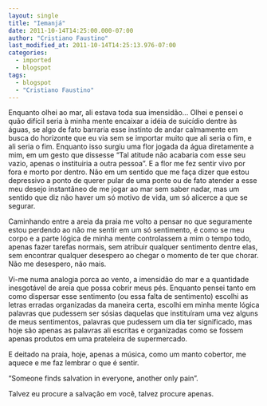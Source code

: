 ```yaml
---
layout: single
title: "Iemanjá"
date: 2011-10-14T14:25:00.000-07:00
author: "Cristiano Faustino"
last_modified_at: 2011-10-14T14:25:13.976-07:00
categories:
  - imported
  - blogspot
tags:
  - blogspot
  - "Cristiano Faustino"
---
```


<!--[if gte mso 9]><xml>  <o:OfficeDocumentSettings>   <o:RelyOnVML/>   <o:AllowPNG/>  </o:OfficeDocumentSettings> </xml><![endif]--><!--[if gte mso 9]><xml>  <w:WordDocument>   <w:View>Normal</w:View>   <w:Zoom>0</w:Zoom>   <w:TrackMoves/>   <w:TrackFormatting/>   <w:HyphenationZone>21</w:HyphenationZone>   <w:PunctuationKerning/>   <w:ValidateAgainstSchemas/>   <w:SaveIfXMLInvalid>false</w:SaveIfXMLInvalid>   <w:IgnoreMixedContent>false</w:IgnoreMixedContent>   <w:AlwaysShowPlaceholderText>false</w:AlwaysShowPlaceholderText>   <w:DoNotPromoteQF/>   <w:LidThemeOther>PT-BR</w:LidThemeOther>   <w:LidThemeAsian>X-NONE</w:LidThemeAsian>   <w:LidThemeComplexScript>X-NONE</w:LidThemeComplexScript>   <w:Compatibility>    <w:BreakWrappedTables/>    <w:SnapToGridInCell/>    <w:WrapTextWithPunct/>    <w:UseAsianBreakRules/>    <w:DontGrowAutofit/>    <w:SplitPgBreakAndParaMark/>    <w:EnableOpenTypeKerning/>    <w:DontFlipMirrorIndents/>    <w:OverrideTableStyleHps/>   </w:Compatibility>   <m:mathPr>    <m:mathFont m:val="Cambria Math"/>    <m:brkBin m:val="before"/>    <m:brkBinSub m:val="&#45;-"/>    <m:smallFrac m:val="off"/>    <m:dispDef/>    <m:lMargin m:val="0"/>    <m:rMargin m:val="0"/>    <m:defJc m:val="centerGroup"/>    <m:wrapIndent m:val="1440"/>    <m:intLim m:val="subSup"/>    <m:naryLim m:val="undOvr"/>   </m:mathPr></w:WordDocument> </xml><![endif]--><!--[if gte mso 9]><xml>  <w:LatentStyles DefLockedState="false" DefUnhideWhenUsed="true"
  DefSemiHidden="true" DefQFormat="false" DefPriority="99"
  LatentStyleCount="267">   <w:LsdException Locked="false" Priority="0" SemiHidden="false"
   UnhideWhenUsed="false" QFormat="true" Name="Normal"/>   <w:LsdException Locked="false" Priority="9" SemiHidden="false"
   UnhideWhenUsed="false" QFormat="true" Name="heading 1"/>   <w:LsdException Locked="false" Priority="9" QFormat="true" Name="heading 2"/>   <w:LsdException Locked="false" Priority="9" QFormat="true" Name="heading 3"/>   <w:LsdException Locked="false" Priority="9" QFormat="true" Name="heading 4"/>   <w:LsdException Locked="false" Priority="9" QFormat="true" Name="heading 5"/>   <w:LsdException Locked="false" Priority="9" QFormat="true" Name="heading 6"/>   <w:LsdException Locked="false" Priority="9" QFormat="true" Name="heading 7"/>   <w:LsdException Locked="false" Priority="9" QFormat="true" Name="heading 8"/>   <w:LsdException Locked="false" Priority="9" QFormat="true" Name="heading 9"/>   <w:LsdException Locked="false" Priority="39" Name="toc 1"/>   <w:LsdException Locked="false" Priority="39" Name="toc 2"/>   <w:LsdException Locked="false" Priority="39" Name="toc 3"/>   <w:LsdException Locked="false" Priority="39" Name="toc 4"/>   <w:LsdException Locked="false" Priority="39" Name="toc 5"/>   <w:LsdException Locked="false" Priority="39" Name="toc 6"/>   <w:LsdException Locked="false" Priority="39" Name="toc 7"/>   <w:LsdException Locked="false" Priority="39" Name="toc 8"/>   <w:LsdException Locked="false" Priority="39" Name="toc 9"/>   <w:LsdException Locked="false" Priority="35" QFormat="true" Name="caption"/>   <w:LsdException Locked="false" Priority="10" SemiHidden="false"
   UnhideWhenUsed="false" QFormat="true" Name="Title"/>   <w:LsdException Locked="false" Priority="1" Name="Default Paragraph Font"/>   <w:LsdException Locked="false" Priority="11" SemiHidden="false"
   UnhideWhenUsed="false" QFormat="true" Name="Subtitle"/>   <w:LsdException Locked="false" Priority="22" SemiHidden="false"
   UnhideWhenUsed="false" QFormat="true" Name="Strong"/>   <w:LsdException Locked="false" Priority="20" SemiHidden="false"
   UnhideWhenUsed="false" QFormat="true" Name="Emphasis"/>   <w:LsdException Locked="false" Priority="59" SemiHidden="false"
   UnhideWhenUsed="false" Name="Table Grid"/>   <w:LsdException Locked="false" UnhideWhenUsed="false" Name="Placeholder Text"/>   <w:LsdException Locked="false" Priority="1" SemiHidden="false"
   UnhideWhenUsed="false" QFormat="true" Name="No Spacing"/>   <w:LsdException Locked="false" Priority="60" SemiHidden="false"
   UnhideWhenUsed="false" Name="Light Shading"/>   <w:LsdException Locked="false" Priority="61" SemiHidden="false"
   UnhideWhenUsed="false" Name="Light List"/>   <w:LsdException Locked="false" Priority="62" SemiHidden="false"
   UnhideWhenUsed="false" Name="Light Grid"/>   <w:LsdException Locked="false" Priority="63" SemiHidden="false"
   UnhideWhenUsed="false" Name="Medium Shading 1"/>   <w:LsdException Locked="false" Priority="64" SemiHidden="false"
   UnhideWhenUsed="false" Name="Medium Shading 2"/>   <w:LsdException Locked="false" Priority="65" SemiHidden="false"
   UnhideWhenUsed="false" Name="Medium List 1"/>   <w:LsdException Locked="false" Priority="66" SemiHidden="false"
   UnhideWhenUsed="false" Name="Medium List 2"/>   <w:LsdException Locked="false" Priority="67" SemiHidden="false"
   UnhideWhenUsed="false" Name="Medium Grid 1"/>   <w:LsdException Locked="false" Priority="68" SemiHidden="false"
   UnhideWhenUsed="false" Name="Medium Grid 2"/>   <w:LsdException Locked="false" Priority="69" SemiHidden="false"
   UnhideWhenUsed="false" Name="Medium Grid 3"/>   <w:LsdException Locked="false" Priority="70" SemiHidden="false"
   UnhideWhenUsed="false" Name="Dark List"/>   <w:LsdException Locked="false" Priority="71" SemiHidden="false"
   UnhideWhenUsed="false" Name="Colorful Shading"/>   <w:LsdException Locked="false" Priority="72" SemiHidden="false"
   UnhideWhenUsed="false" Name="Colorful List"/>   <w:LsdException Locked="false" Priority="73" SemiHidden="false"
   UnhideWhenUsed="false" Name="Colorful Grid"/>   <w:LsdException Locked="false" Priority="60" SemiHidden="false"
   UnhideWhenUsed="false" Name="Light Shading Accent 1"/>   <w:LsdException Locked="false" Priority="61" SemiHidden="false"
   UnhideWhenUsed="false" Name="Light List Accent 1"/>   <w:LsdException Locked="false" Priority="62" SemiHidden="false"
   UnhideWhenUsed="false" Name="Light Grid Accent 1"/>   <w:LsdException Locked="false" Priority="63" SemiHidden="false"
   UnhideWhenUsed="false" Name="Medium Shading 1 Accent 1"/>   <w:LsdException Locked="false" Priority="64" SemiHidden="false"
   UnhideWhenUsed="false" Name="Medium Shading 2 Accent 1"/>   <w:LsdException Locked="false" Priority="65" SemiHidden="false"
   UnhideWhenUsed="false" Name="Medium List 1 Accent 1"/>   <w:LsdException Locked="false" UnhideWhenUsed="false" Name="Revision"/>   <w:LsdException Locked="false" Priority="34" SemiHidden="false"
   UnhideWhenUsed="false" QFormat="true" Name="List Paragraph"/>   <w:LsdException Locked="false" Priority="29" SemiHidden="false"
   UnhideWhenUsed="false" QFormat="true" Name="Quote"/>   <w:LsdException Locked="false" Priority="30" SemiHidden="false"
   UnhideWhenUsed="false" QFormat="true" Name="Intense Quote"/>   <w:LsdException Locked="false" Priority="66" SemiHidden="false"
   UnhideWhenUsed="false" Name="Medium List 2 Accent 1"/>   <w:LsdException Locked="false" Priority="67" SemiHidden="false"
   UnhideWhenUsed="false" Name="Medium Grid 1 Accent 1"/>   <w:LsdException Locked="false" Priority="68" SemiHidden="false"
   UnhideWhenUsed="false" Name="Medium Grid 2 Accent 1"/>   <w:LsdException Locked="false" Priority="69" SemiHidden="false"
   UnhideWhenUsed="false" Name="Medium Grid 3 Accent 1"/>   <w:LsdException Locked="false" Priority="70" SemiHidden="false"
   UnhideWhenUsed="false" Name="Dark List Accent 1"/>   <w:LsdException Locked="false" Priority="71" SemiHidden="false"
   UnhideWhenUsed="false" Name="Colorful Shading Accent 1"/>   <w:LsdException Locked="false" Priority="72" SemiHidden="false"
   UnhideWhenUsed="false" Name="Colorful List Accent 1"/>   <w:LsdException Locked="false" Priority="73" SemiHidden="false"
   UnhideWhenUsed="false" Name="Colorful Grid Accent 1"/>   <w:LsdException Locked="false" Priority="60" SemiHidden="false"
   UnhideWhenUsed="false" Name="Light Shading Accent 2"/>   <w:LsdException Locked="false" Priority="61" SemiHidden="false"
   UnhideWhenUsed="false" Name="Light List Accent 2"/>   <w:LsdException Locked="false" Priority="62" SemiHidden="false"
   UnhideWhenUsed="false" Name="Light Grid Accent 2"/>   <w:LsdException Locked="false" Priority="63" SemiHidden="false"
   UnhideWhenUsed="false" Name="Medium Shading 1 Accent 2"/>   <w:LsdException Locked="false" Priority="64" SemiHidden="false"
   UnhideWhenUsed="false" Name="Medium Shading 2 Accent 2"/>   <w:LsdException Locked="false" Priority="65" SemiHidden="false"
   UnhideWhenUsed="false" Name="Medium List 1 Accent 2"/>   <w:LsdException Locked="false" Priority="66" SemiHidden="false"
   UnhideWhenUsed="false" Name="Medium List 2 Accent 2"/>   <w:LsdException Locked="false" Priority="67" SemiHidden="false"
   UnhideWhenUsed="false" Name="Medium Grid 1 Accent 2"/>   <w:LsdException Locked="false" Priority="68" SemiHidden="false"
   UnhideWhenUsed="false" Name="Medium Grid 2 Accent 2"/>   <w:LsdException Locked="false" Priority="69" SemiHidden="false"
   UnhideWhenUsed="false" Name="Medium Grid 3 Accent 2"/>   <w:LsdException Locked="false" Priority="70" SemiHidden="false"
   UnhideWhenUsed="false" Name="Dark List Accent 2"/>   <w:LsdException Locked="false" Priority="71" SemiHidden="false"
   UnhideWhenUsed="false" Name="Colorful Shading Accent 2"/>   <w:LsdException Locked="false" Priority="72" SemiHidden="false"
   UnhideWhenUsed="false" Name="Colorful List Accent 2"/>   <w:LsdException Locked="false" Priority="73" SemiHidden="false"
   UnhideWhenUsed="false" Name="Colorful Grid Accent 2"/>   <w:LsdException Locked="false" Priority="60" SemiHidden="false"
   UnhideWhenUsed="false" Name="Light Shading Accent 3"/>   <w:LsdException Locked="false" Priority="61" SemiHidden="false"
   UnhideWhenUsed="false" Name="Light List Accent 3"/>   <w:LsdException Locked="false" Priority="62" SemiHidden="false"
   UnhideWhenUsed="false" Name="Light Grid Accent 3"/>   <w:LsdException Locked="false" Priority="63" SemiHidden="false"
   UnhideWhenUsed="false" Name="Medium Shading 1 Accent 3"/>   <w:LsdException Locked="false" Priority="64" SemiHidden="false"
   UnhideWhenUsed="false" Name="Medium Shading 2 Accent 3"/>   <w:LsdException Locked="false" Priority="65" SemiHidden="false"
   UnhideWhenUsed="false" Name="Medium List 1 Accent 3"/>   <w:LsdException Locked="false" Priority="66" SemiHidden="false"
   UnhideWhenUsed="false" Name="Medium List 2 Accent 3"/>   <w:LsdException Locked="false" Priority="67" SemiHidden="false"
   UnhideWhenUsed="false" Name="Medium Grid 1 Accent 3"/>   <w:LsdException Locked="false" Priority="68" SemiHidden="false"
   UnhideWhenUsed="false" Name="Medium Grid 2 Accent 3"/>   <w:LsdException Locked="false" Priority="69" SemiHidden="false"
   UnhideWhenUsed="false" Name="Medium Grid 3 Accent 3"/>   <w:LsdException Locked="false" Priority="70" SemiHidden="false"
   UnhideWhenUsed="false" Name="Dark List Accent 3"/>   <w:LsdException Locked="false" Priority="71" SemiHidden="false"
   UnhideWhenUsed="false" Name="Colorful Shading Accent 3"/>   <w:LsdException Locked="false" Priority="72" SemiHidden="false"
   UnhideWhenUsed="false" Name="Colorful List Accent 3"/>   <w:LsdException Locked="false" Priority="73" SemiHidden="false"
   UnhideWhenUsed="false" Name="Colorful Grid Accent 3"/>   <w:LsdException Locked="false" Priority="60" SemiHidden="false"
   UnhideWhenUsed="false" Name="Light Shading Accent 4"/>   <w:LsdException Locked="false" Priority="61" SemiHidden="false"
   UnhideWhenUsed="false" Name="Light List Accent 4"/>   <w:LsdException Locked="false" Priority="62" SemiHidden="false"
   UnhideWhenUsed="false" Name="Light Grid Accent 4"/>   <w:LsdException Locked="false" Priority="63" SemiHidden="false"
   UnhideWhenUsed="false" Name="Medium Shading 1 Accent 4"/>   <w:LsdException Locked="false" Priority="64" SemiHidden="false"
   UnhideWhenUsed="false" Name="Medium Shading 2 Accent 4"/>   <w:LsdException Locked="false" Priority="65" SemiHidden="false"
   UnhideWhenUsed="false" Name="Medium List 1 Accent 4"/>   <w:LsdException Locked="false" Priority="66" SemiHidden="false"
   UnhideWhenUsed="false" Name="Medium List 2 Accent 4"/>   <w:LsdException Locked="false" Priority="67" SemiHidden="false"
   UnhideWhenUsed="false" Name="Medium Grid 1 Accent 4"/>   <w:LsdException Locked="false" Priority="68" SemiHidden="false"
   UnhideWhenUsed="false" Name="Medium Grid 2 Accent 4"/>   <w:LsdException Locked="false" Priority="69" SemiHidden="false"
   UnhideWhenUsed="false" Name="Medium Grid 3 Accent 4"/>   <w:LsdException Locked="false" Priority="70" SemiHidden="false"
   UnhideWhenUsed="false" Name="Dark List Accent 4"/>   <w:LsdException Locked="false" Priority="71" SemiHidden="false"
   UnhideWhenUsed="false" Name="Colorful Shading Accent 4"/>   <w:LsdException Locked="false" Priority="72" SemiHidden="false"
   UnhideWhenUsed="false" Name="Colorful List Accent 4"/>   <w:LsdException Locked="false" Priority="73" SemiHidden="false"
   UnhideWhenUsed="false" Name="Colorful Grid Accent 4"/>   <w:LsdException Locked="false" Priority="60" SemiHidden="false"
   UnhideWhenUsed="false" Name="Light Shading Accent 5"/>   <w:LsdException Locked="false" Priority="61" SemiHidden="false"
   UnhideWhenUsed="false" Name="Light List Accent 5"/>   <w:LsdException Locked="false" Priority="62" SemiHidden="false"
   UnhideWhenUsed="false" Name="Light Grid Accent 5"/>   <w:LsdException Locked="false" Priority="63" SemiHidden="false"
   UnhideWhenUsed="false" Name="Medium Shading 1 Accent 5"/>   <w:LsdException Locked="false" Priority="64" SemiHidden="false"
   UnhideWhenUsed="false" Name="Medium Shading 2 Accent 5"/>   <w:LsdException Locked="false" Priority="65" SemiHidden="false"
   UnhideWhenUsed="false" Name="Medium List 1 Accent 5"/>   <w:LsdException Locked="false" Priority="66" SemiHidden="false"
   UnhideWhenUsed="false" Name="Medium List 2 Accent 5"/>   <w:LsdException Locked="false" Priority="67" SemiHidden="false"
   UnhideWhenUsed="false" Name="Medium Grid 1 Accent 5"/>   <w:LsdException Locked="false" Priority="68" SemiHidden="false"
   UnhideWhenUsed="false" Name="Medium Grid 2 Accent 5"/>   <w:LsdException Locked="false" Priority="69" SemiHidden="false"
   UnhideWhenUsed="false" Name="Medium Grid 3 Accent 5"/>   <w:LsdException Locked="false" Priority="70" SemiHidden="false"
   UnhideWhenUsed="false" Name="Dark List Accent 5"/>   <w:LsdException Locked="false" Priority="71" SemiHidden="false"
   UnhideWhenUsed="false" Name="Colorful Shading Accent 5"/>   <w:LsdException Locked="false" Priority="72" SemiHidden="false"
   UnhideWhenUsed="false" Name="Colorful List Accent 5"/>   <w:LsdException Locked="false" Priority="73" SemiHidden="false"
   UnhideWhenUsed="false" Name="Colorful Grid Accent 5"/>   <w:LsdException Locked="false" Priority="60" SemiHidden="false"
   UnhideWhenUsed="false" Name="Light Shading Accent 6"/>   <w:LsdException Locked="false" Priority="61" SemiHidden="false"
   UnhideWhenUsed="false" Name="Light List Accent 6"/>   <w:LsdException Locked="false" Priority="62" SemiHidden="false"
   UnhideWhenUsed="false" Name="Light Grid Accent 6"/>   <w:LsdException Locked="false" Priority="63" SemiHidden="false"
   UnhideWhenUsed="false" Name="Medium Shading 1 Accent 6"/>   <w:LsdException Locked="false" Priority="64" SemiHidden="false"
   UnhideWhenUsed="false" Name="Medium Shading 2 Accent 6"/>   <w:LsdException Locked="false" Priority="65" SemiHidden="false"
   UnhideWhenUsed="false" Name="Medium List 1 Accent 6"/>   <w:LsdException Locked="false" Priority="66" SemiHidden="false"
   UnhideWhenUsed="false" Name="Medium List 2 Accent 6"/>   <w:LsdException Locked="false" Priority="67" SemiHidden="false"
   UnhideWhenUsed="false" Name="Medium Grid 1 Accent 6"/>   <w:LsdException Locked="false" Priority="68" SemiHidden="false"
   UnhideWhenUsed="false" Name="Medium Grid 2 Accent 6"/>   <w:LsdException Locked="false" Priority="69" SemiHidden="false"
   UnhideWhenUsed="false" Name="Medium Grid 3 Accent 6"/>   <w:LsdException Locked="false" Priority="70" SemiHidden="false"
   UnhideWhenUsed="false" Name="Dark List Accent 6"/>   <w:LsdException Locked="false" Priority="71" SemiHidden="false"
   UnhideWhenUsed="false" Name="Colorful Shading Accent 6"/>   <w:LsdException Locked="false" Priority="72" SemiHidden="false"
   UnhideWhenUsed="false" Name="Colorful List Accent 6"/>   <w:LsdException Locked="false" Priority="73" SemiHidden="false"
   UnhideWhenUsed="false" Name="Colorful Grid Accent 6"/>   <w:LsdException Locked="false" Priority="19" SemiHidden="false"
   UnhideWhenUsed="false" QFormat="true" Name="Subtle Emphasis"/>   <w:LsdException Locked="false" Priority="21" SemiHidden="false"
   UnhideWhenUsed="false" QFormat="true" Name="Intense Emphasis"/>   <w:LsdException Locked="false" Priority="31" SemiHidden="false"
   UnhideWhenUsed="false" QFormat="true" Name="Subtle Reference"/>   <w:LsdException Locked="false" Priority="32" SemiHidden="false"
   UnhideWhenUsed="false" QFormat="true" Name="Intense Reference"/>   <w:LsdException Locked="false" Priority="33" SemiHidden="false"
   UnhideWhenUsed="false" QFormat="true" Name="Book Title"/>   <w:LsdException Locked="false" Priority="37" Name="Bibliography"/>   <w:LsdException Locked="false" Priority="39" QFormat="true" Name="TOC Heading"/>  </w:LatentStyles> </xml><![endif]--><!--[if gte mso 10]> <style>
 /* Style Definitions */
 table.MsoNormalTable
 {mso-style-name:"Tabela normal";
 mso-tstyle-rowband-size:0;
 mso-tstyle-colband-size:0;
 mso-style-noshow:yes;
 mso-style-priority:99;
 mso-style-parent:"";
 mso-padding-alt:0cm 5.4pt 0cm 5.4pt;
 mso-para-margin-top:0cm;
 mso-para-margin-right:0cm;
 mso-para-margin-bottom:10.0pt;
 mso-para-margin-left:0cm;
 line-height:115%;
 mso-pagination:widow-orphan;
 font-size:11.0pt;
 font-family:"Calibri","sans-serif";
 mso-ascii-font-family:Calibri;
 mso-ascii-theme-font:minor-latin;
 mso-hansi-font-family:Calibri;
 mso-hansi-theme-font:minor-latin;
 mso-bidi-font-family:"Times New Roman";
 mso-bidi-theme-font:minor-bidi;
 mso-fareast-language:EN-US;}
</style> <![endif]--> Enquanto olhei ao mar, ali estava toda sua imensidão... Olhei e pensei o quão difícil seria à minha mente encaixar a idéia de suicídio dentre às águas, se algo de fato barraria esse instinto de andar calmamente em busca do horizonte que eu via sem se importar muito que ali seria o fim, e ali seria o fim. Enquanto isso surgiu uma flor jogada da água diretamente a mim, em um gesto que dissesse “Tal atitude não acabaria com esse seu vazio, apenas o instituiria a outra pessoa”. E a flor me fez sentir vivo por fora e morto por dentro. Não em um sentido que me faça dizer que estou depressivo a ponto de querer pular de uma ponte ou de fato atender a esse meu desejo instantâneo de me jogar ao mar sem saber nadar, mas um sentido que diz não haver um só motivo de vida, um só alicerce a que se segurar.



Caminhando entre a areia da praia me volto a pensar no que seguramente estou perdendo ao não me sentir em um só sentimento, é como se meu corpo e a parte lógica de minha mente controlassem a mim o tempo todo, apenas fazer tarefas normais, sem atribuir qualquer sentimento dentre elas, sem encontrar qualquer desespero ao chegar o momento de ter que chorar. Não me desespero, não mais.



Vi-me numa analogia porca ao vento, a imensidão do mar e a quantidade inesgotável de areia que possa cobrir meus pés. Enquanto pensei tanto em como dispersar esse sentimento (ou essa falta de sentimento) escolhi as letras erradas organizadas da maneira certa, escolhi em minha mente lógica palavras que pudessem ser sósias daquelas que instituíram uma vez alguns de meus sentimentos, palavras que pudessem um dia ter significado, mas hoje são apenas as palavras ali escritas e organizadas como se fossem apenas produtos em uma prateleira de supermercado.



E deitado na praia, hoje, apenas a música, como um manto cobertor, me aquece e me faz lembrar o que é sentir.



<span lang="EN-US" style="mso-ansi-language: EN-US;">“Someone finds salvation in everyone, another only pain”.



Talvez eu procure a salvação em você, talvez procure apenas. 



